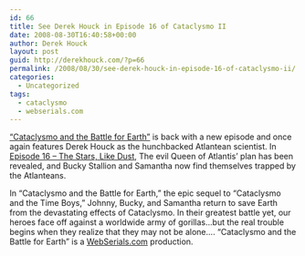 ```yaml
---
id: 66
title: See Derek Houck in Episode 16 of Cataclysmo II
date: 2008-08-30T16:40:58+00:00
author: Derek Houck
layout: post
guid: http://derekhouck.com/?p=66
permalink: /2008/08/30/see-derek-houck-in-episode-16-of-cataclysmo-ii/
categories:
  - Uncategorized
tags:
  - cataclysmo
  - webserials.com
---
```

[&#8220;Cataclysmo and the Battle for Earth&#8221;](http://www.webserials.com/cataclysmo/) is back with a new episode and once again features Derek Houck as the hunchbacked Atlantean scientist. In [Episode 16 &#8211; The Stars, Like Dust](http://www.webserials.com/cataclysmo/episodes/cataclysmo216.html), The evil Queen of Atlantis&#8217; plan has been revealed, and Bucky Stallion and Samantha now find themselves trapped by the Atlanteans.

In &#8220;Cataclysmo and the Battle for Earth,&#8221; the epic sequel to &#8220;Cataclysmo and the Time Boys,&#8221; Johnny, Bucky, and Samantha return to save Earth from the devastating effects of Cataclysmo. In their greatest battle yet, our heroes face off against a worldwide army of gorillas&#8230;but the real trouble begins when they realize that they may not be alone&#8230;. &#8220;Cataclysmo and the Battle for Earth&#8221; is a [WebSerials.com](http://www.webserials.com/) production.